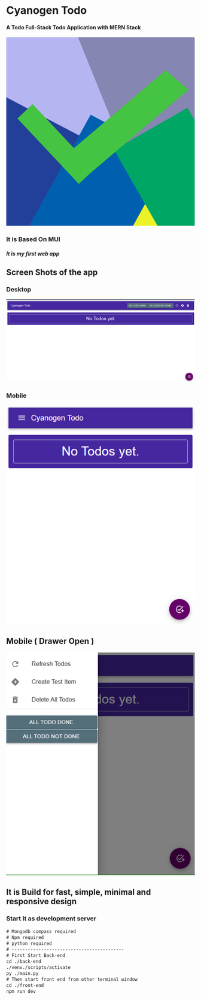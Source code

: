 # Cyanogen Todo
#### A Todo Full-Stack Todo Application with MERN Stack

![App Icon](./front-end/public/icon.png)

### It is Based On MUI
##### It is my first web app

## Screen Shots of the app

### Desktop
![Desktop Screenshot](./front-end/public/dektop_screen.png)

### Mobile 
![Mobile](./front-end/public/mobile.png)

## Mobile ( Drawer Open )
![Mobile_drawer_open](./front-end/public/mobile_1.png)

## It is Build for fast, simple, minimal and responsive design

### Start It as development server
```shell
# Mongodb compass required
# Npm required
# python required
# ------------------------------------------
# First Start Back-end
cd ./back-end
./venv./scripts/activate
py ./main.py
# Then start front end from other terminal window
cd ./front-end
npm run dev
```
